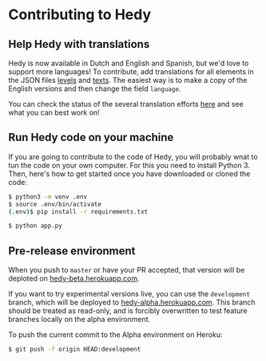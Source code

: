 Contributing to Hedy
======================


Help Hedy with translations
------------

Hedy is now available in Dutch and English and Spanish, but we'd love to support more languages! To contribute, add translations for all elements in the JSON files [levels](https://github.com/Felienne/hedy/blob/master/static/levels.json) and [texts](https://github.com/Felienne/hedy/blob/master/static/texts.json). The easiest way is to make a copy of the English versions and then change the field `language`. 

You can check the status of the several translation efforts [here](/StatusOfThings.md) and see what you can best work on! 


Run Hedy code on your machine
------------

If you are going to contribute to the code of Hedy, you will probably wnat to tun the code on your own computer. For this you need to install Python 3. Then, here's how to get started once you have downloaded or cloned the code:

```bash
$ python3 -m venv .env
$ source .env/bin/activate
(.env)$ pip install -r requirements.txt

$ python app.py
```

Pre-release environment
-----------------------

When you push to `master` or have your PR accepted, that version will be deploted on
[hedy-beta.herokuapp.com](https://hedy-beta.herokuapp.com).

If you want to try experimental versions live, you can use the `development` branch, which will be deployed to [hedy-alpha.herokuapp.com](https://hedy-alpha.herokuapp.com). This
branch should be treated as read-only, and is forcibly overwritten
to test feature branches locally on the alpha environment.

To push the current commit to the Alpha environment on Heroku:

```bash
$ git push -f origin HEAD:development
```
